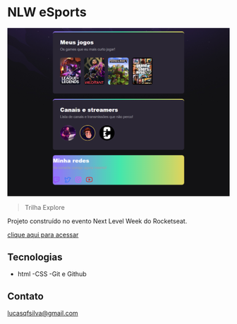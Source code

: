 # NLW eSports 

![preview](127.0.0.1_5500_index.html.png)

> Trilha Explore 

Projeto construído no evento Next Level Week do Rocketseat. 

[clique aqui para acessar](https://github.com/Lucas-Quadros/NLW-explore)
## Tecnologias 
- html 
-CSS 
-Git e Github 

## Contato 
lucasqfsilva@gmail.com 